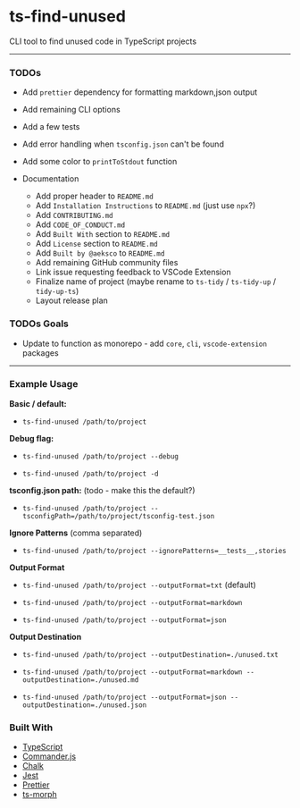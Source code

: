 # ts-find-unused

CLI tool to find unused code in TypeScript projects

---

### TODOs

- Add `prettier` dependency for formatting markdown,json output

- Add remaining CLI options

- Add a few tests

- Add error handling when `tsconfig.json` can't be found

- Add some color to `printToStdout` function

- Documentation

  - Add proper header to `README.md`
  - Add `Installation Instructions` to `README.md` (just use `npx`?)
  - Add `CONTRIBUTING.md`
  - Add `CODE_OF_CONDUCT.md`
  - Add `Built With` section to `README.md`
  - Add `License` section to `README.md`
  - Add `Built by @aeksco` to `README.md`
  - Add remaining GitHub community files
  - Link issue requesting feedback to VSCode Extension
  - Finalize name of project (maybe rename to `ts-tidy` / `ts-tidy-up` / `tidy-up-ts`)
  - Layout release plan

### TODOs Goals

- Update to function as monorepo - add `core`, `cli`, `vscode-extension` packages

---

### Example Usage

**Basic / default:**

- `ts-find-unused /path/to/project`

**Debug flag:**

- `ts-find-unused /path/to/project --debug`

- `ts-find-unused /path/to/project -d`

**tsconfig.json path:** (todo - make this the default?)

- `ts-find-unused /path/to/project --tsconfigPath=/path/to/project/tsconfig-test.json`

**Ignore Patterns** (comma separated)

- `ts-find-unused /path/to/project --ignorePatterns=__tests__,stories`

**Output Format**

- `ts-find-unused /path/to/project --outputFormat=txt` (default)

- `ts-find-unused /path/to/project --outputFormat=markdown`

- `ts-find-unused /path/to/project --outputFormat=json`

**Output Destination**

- `ts-find-unused /path/to/project --outputDestination=./unused.txt`

- `ts-find-unused /path/to/project --outputFormat=markdown --outputDestination=./unused.md`

- `ts-find-unused /path/to/project --outputFormat=json --outputDestination=./unused.json`

### Built With

- [TypeScript](https://www.typescriptlang.org/)
- [Commander.js](https://github.com/tj/commander.js/)
- [Chalk](https://github.com/chalk/chalk)
- [Jest](https://jestjs.io/)
- [Prettier](http://prettier.io/)
- [ts-morph](https://github.com/dsherret/ts-morph)
